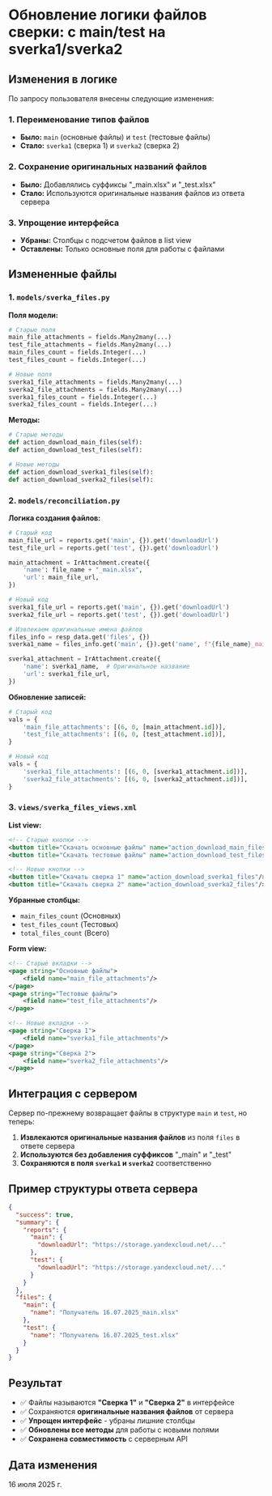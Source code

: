 # Обновление логики файлов сверки: с main/test на sverka1/sverka2

## Изменения в логике

По запросу пользователя внесены следующие изменения:

### 1. Переименование типов файлов
- **Было:** `main` (основные файлы) и `test` (тестовые файлы)
- **Стало:** `sverka1` (сверка 1) и `sverka2` (сверка 2)

### 2. Сохранение оригинальных названий файлов
- **Было:** Добавлялись суффиксы "_main.xlsx" и "_test.xlsx"
- **Стало:** Используются оригинальные названия файлов из ответа сервера

### 3. Упрощение интерфейса
- **Убраны:** Столбцы с подсчетом файлов в list view
- **Оставлены:** Только основные поля для работы с файлами

## Измененные файлы

### 1. `models/sverka_files.py`
**Поля модели:**
```python
# Старые поля
main_file_attachments = fields.Many2many(...)
test_file_attachments = fields.Many2many(...)
main_files_count = fields.Integer(...)
test_files_count = fields.Integer(...)

# Новые поля
sverka1_file_attachments = fields.Many2many(...)
sverka2_file_attachments = fields.Many2many(...)
sverka1_files_count = fields.Integer(...)
sverka2_files_count = fields.Integer(...)
```

**Методы:**
```python
# Старые методы
def action_download_main_files(self):
def action_download_test_files(self):

# Новые методы
def action_download_sverka1_files(self):
def action_download_sverka2_files(self):
```

### 2. `models/reconciliation.py`
**Логика создания файлов:**
```python
# Старый код
main_file_url = reports.get('main', {}).get('downloadUrl')
test_file_url = reports.get('test', {}).get('downloadUrl')

main_attachment = IrAttachment.create({
    'name': file_name + "_main.xlsx",
    'url': main_file_url,
})

# Новый код
sverka1_file_url = reports.get('main', {}).get('downloadUrl')
sverka2_file_url = reports.get('test', {}).get('downloadUrl')

# Извлекаем оригинальные имена файлов
files_info = resp_data.get('files', {})
sverka1_name = files_info.get('main', {}).get('name', f"{file_name}_main.xlsx")

sverka1_attachment = IrAttachment.create({
    'name': sverka1_name,  # Оригинальное название
    'url': sverka1_file_url,
})
```

**Обновление записей:**
```python
# Старый код
vals = {
    'main_file_attachments': [(6, 0, [main_attachment.id])],
    'test_file_attachments': [(6, 0, [test_attachment.id])],
}

# Новый код
vals = {
    'sverka1_file_attachments': [(6, 0, [sverka1_attachment.id])],
    'sverka2_file_attachments': [(6, 0, [sverka2_attachment.id])],
}
```

### 3. `views/sverka_files_views.xml`
**List view:**
```xml
<!-- Старые кнопки -->
<button title="Скачать основные файлы" name="action_download_main_files"/>
<button title="Скачать тестовые файлы" name="action_download_test_files"/>

<!-- Новые кнопки -->
<button title="Скачать сверка 1" name="action_download_sverka1_files"/>
<button title="Скачать сверка 2" name="action_download_sverka2_files"/>
```

**Убранные столбцы:**
- `main_files_count` (Основных)
- `test_files_count` (Тестовых) 
- `total_files_count` (Всего)

**Form view:**
```xml
<!-- Старые вкладки -->
<page string="Основные файлы">
    <field name="main_file_attachments"/>
</page>
<page string="Тестовые файлы">
    <field name="test_file_attachments"/>
</page>

<!-- Новые вкладки -->
<page string="Сверка 1">
    <field name="sverka1_file_attachments"/>
</page>
<page string="Сверка 2">
    <field name="sverka2_file_attachments"/>
</page>
```

## Интеграция с сервером

Сервер по-прежнему возвращает файлы в структуре `main` и `test`, но теперь:

1. **Извлекаются оригинальные названия файлов** из поля `files` в ответе сервера
2. **Используются без добавления суффиксов** "_main" и "_test"
3. **Сохраняются в поля `sverka1` и `sverka2`** соответственно

## Пример структуры ответа сервера

```json
{
  "success": true,
  "summary": {
    "reports": {
      "main": {
        "downloadUrl": "https://storage.yandexcloud.net/..."
      },
      "test": {
        "downloadUrl": "https://storage.yandexcloud.net/..."
      }
    }
  },
  "files": {
    "main": {
      "name": "Получатель 16.07.2025_main.xlsx"
    },
    "test": {
      "name": "Получатель 16.07.2025_test.xlsx"
    }
  }
}
```

## Результат

- ✅ Файлы называются **"Сверка 1"** и **"Сверка 2"** в интерфейсе
- ✅ Сохраняются **оригинальные названия файлов** от сервера
- ✅ **Упрощен интерфейс** - убраны лишние столбцы
- ✅ **Обновлены все методы** для работы с новыми полями
- ✅ **Сохранена совместимость** с серверным API

## Дата изменения

16 июля 2025 г. 